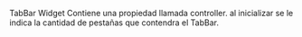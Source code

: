 
TabBar Widget
Contiene una propiedad llamada controller. al inicializar se le indica la cantidad de pestañas que contendra el TabBar.